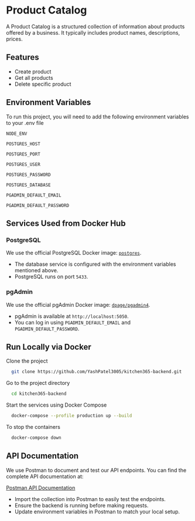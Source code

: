 # Product Catalog

A Product Catalog is a structured collection of information about products offered by a business. It typically includes product names, descriptions, prices.

## Features

- Create product
- Get all products
- Delete specific product

## Environment Variables

To run this project, you will need to add the following environment variables to your .env file

`NODE_ENV`

`POSTGRES_HOST`

`POSTGRES_PORT`

`POSTGRES_USER`

`POSTGRES_PASSWORD`

`POSTGRES_DATABASE`

`PGADMIN_DEFAULT_EMAIL`

`PGADMIN_DEFAULT_PASSWORD`

## Services Used from Docker Hub

### PostgreSQL

We use the official PostgreSQL Docker image: [`postgres`](https://hub.docker.com/_/postgres).

- The database service is configured with the environment variables mentioned above.
- PostgreSQL runs on port `5433`.

### pgAdmin

We use the official pgAdmin Docker image: [`dpage/pgadmin4`](https://hub.docker.com/r/dpage/pgadmin4).

- pgAdmin is available at `http://localhost:5050`.
- You can log in using `PGADMIN_DEFAULT_EMAIL` and `PGADMIN_DEFAULT_PASSWORD`.

## Run Locally via Docker

Clone the project

```bash
  git clone https://github.com/YashPatel3005/kitchen365-backend.git
```

Go to the project directory

```bash
  cd kitchen365-backend
```

Start the services using Docker Compose

```bash
  docker-compose --profile production up --build
```

To stop the containers

```bash
  docker-compose down
```

## API Documentation

We use Postman to document and test our API endpoints. You can find the complete API documentation at:

[Postman API Documentation](https://documenter.getpostman.com/view/11303785/2sAYkLmweD)

- Import the collection into Postman to easily test the endpoints.
- Ensure the backend is running before making requests.
- Update environment variables in Postman to match your local setup.

